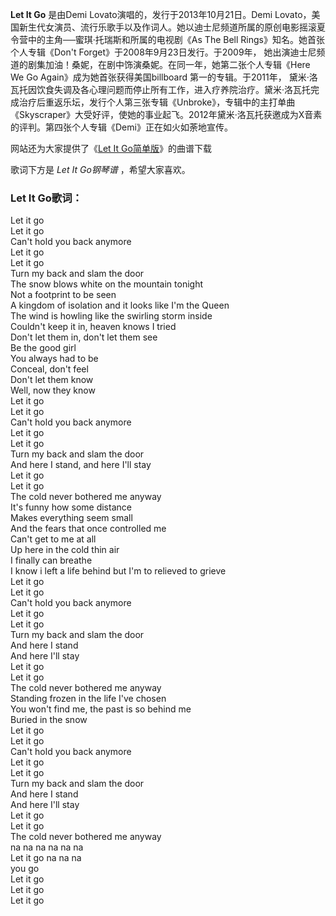 

**Let It Go** 是由Demi Lovato演唱的，发行于2013年10月21日。Demi
Lovato，美国新生代女演员、流行乐歌手以及作词人。她以迪士尼频道所属的原创电影摇滚夏令营中的主角──蜜琪·托瑞斯和所属的电视剧《As The Bell
Rings》知名。她首张个人专辑《Don't Forget》于2008年9月23日发行。于2009年，
她出演迪士尼频道的剧集加油！桑妮，在剧中饰演桑妮。在同一年，她第二张个人专辑《Here We Go Again》成为她首张获得美国billboard
第一的专辑。于2011年，
黛米·洛瓦托因饮食失调及各心理问题而停止所有工作，进入疗养院治疗。黛米·洛瓦托完成治疗后重返乐坛，发行个人第三张专辑《Unbroke》，专辑中的主打单曲《Skyscraper》大受好评，使她的事业起飞。2012年黛米·洛瓦托获邀成为X音素的评判。第四张个人专辑《Demi》正在如火如荼地宣传。

  
网站还为大家提供了《[Let It Go简单版](Music-3402-let-it-go简单版-冰雪奇缘主题曲.html "Let It
Go简单版")》的曲谱下载

  
歌词下方是 _Let It Go钢琴谱_ ，希望大家喜欢。

### Let It Go歌词：

Let it go  
Let it go  
Can't hold you back anymore  
Let it go  
Let it go  
Turn my back and slam the door  
The snow blows white on the mountain tonight  
Not a footprint to be seen  
A kingdom of isolation and it looks like I'm the Queen  
The wind is howling like the swirling storm inside  
Couldn't keep it in, heaven knows I tried  
Don't let them in, don't let them see  
Be the good girl  
You always had to be  
Conceal, don't feel  
Don't let them know  
Well, now they know  
Let it go  
Let it go  
Can't hold you back anymore  
Let it go  
Let it go  
Turn my back and slam the door  
And here I stand, and here I'll stay  
Let it go  
Let it go  
The cold never bothered me anyway  
It's funny how some distance  
Makes everything seem small  
And the fears that once controlled me  
Can't get to me at all  
Up here in the cold thin air  
I finally can breathe  
I know i left a life behind but I'm to relieved to grieve  
Let it go  
Let it go  
Can't hold you back anymore  
Let it go  
Let it go  
Turn my back and slam the door  
And here I stand  
And here I'll stay  
Let it go  
Let it go  
The cold never bothered me anyway  
Standing frozen in the life I've chosen  
You won't find me, the past is so behind me  
Buried in the snow  
Let it go  
Let it go  
Can't hold you back anymore  
Let it go  
Let it go  
Turn my back and slam the door  
And here I stand  
And here I'll stay  
Let it go  
Let it go  
The cold never bothered me anyway  
na na na na na na  
Let it go na na na  
you go  
Let it go  
Let it go  
Let it go

